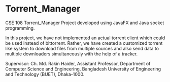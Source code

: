 # Torrent_Manager
CSE 108 Torrent_Manager Project developed using JavaFX and Java socket programming.

In this project, we have not implemented an actual torrent client which could be used instead of bittorrent. Rather, we have created a customized torrent like system to download files from multiple sources and also send data to multiple downloaders simultaneously with the help of a tracker. 

Supervisor: Ch. Md. Rakin Haider, Assistant Professor, Department of Computer Science and Engineering, Bangladesh University of Engineering and Technology (BUET), Dhaka-1000.
